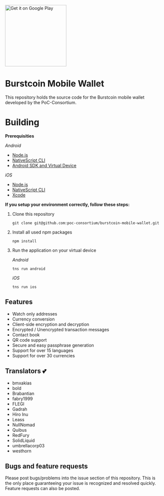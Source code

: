 <a href='https://play.google.com/store/apps/details?id=org.icewave.burstcoinwallet'><img alt='Get it on Google Play' width="200" src='https://play.google.com/intl/en_us/badges/images/generic/en_badge_web_generic.png'/></a>

# Burstcoin Mobile Wallet

This repository holds the source code for the Burstcoin mobile wallet developed by the PoC-Consortium.

# Building

  **Prerequisities**

  *Android*
  - [Node.js](https://nodejs.org/en/download/package-manager/)
  - [NativeScript CLI](https://docs.nativescript.org/angular/start/quick-setup#step-2-install-the-nativescript-cli)
  - [Android SDK and Virtual Device](https://docs.nativescript.org/angular/start/quick-setup#step-3-install-ios-and-android-requirements)

  *iOS*
  - [Node.js](https://nodejs.org/en/download/package-manager/)
  - [NativeScript CLI](https://docs.nativescript.org/angular/start/quick-setup#step-2-install-the-nativescript-cli)
  - [Xcode](https://docs.nativescript.org/angular/start/quick-setup#step-3-install-ios-and-android-requirements)

**If you setup your environment correctly, follow these steps:**

1. Clone this repository

    ```
    git clone git@github.com:poc-consortium/burstcoin-mobile-wallet.git
    ```

2. Install all used npm packages

    ```
    npm install
    ```

3. Run the application on your virtual device

    *Android*
    ```
    tns run android
    ```
    *iOS*
    ```
    tns run ios
    ```

## Features

- Watch only addresses
- Currency conversion
- Client-side encryption and decryption
- Encrypted / Unencrypted transaction messages
- Contact book
- QR code support
- Secure and easy passphrase generation
- Support for over 15 languages
- Support for over 30 currencies

## Translators :two_hearts:

- bmxakias
- bold
- Brabantian
- fabry1999
- FLEGI
- Gadrah
- Hiro Inu
- Leass
- NullNomad
- Quibus
- RedFury
- SolidLiquid
- umbrellacorp03
- westhorn

## Bugs and feature requests

Please post bugs/problems into the issue section of this repository. This is the only place guaranteeing your issue is recognized and resolved quickly. Feature requests can also be posted.

